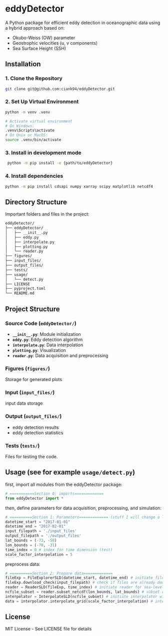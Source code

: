 # eddyDetector

A Python package for efficient eddy detection in oceanographic data using a hybrid approach based on:
- Okubo-Weiss (OW) parameter
- Geostrophic velocities (u, v components)
- Sea Surface Height (SSH)

## Installation

### 1. Clone the Repository
```bash
git clone git@github.com:ciank94/eddyDetector.git
```

### 2. Set Up Virtual Environment
```bash
python -m venv .venv

# Activate virtual environment
# On Windows:
.venv\Scripts\activate
# On Unix or MacOS:
source .venv/bin/activate
```

### 3. Install in development mode

```bash
 python -m pip install -e {path/to/eddyDetector}
```
### 4. Install dependencies

```bash
python -m pip install cdsapi numpy xarray scipy matplotlib netcdf4
```
## Directory Structure

Important folders and files in the project:

```bash
eddyDetector/
├── eddyDetector/
│   ├── __init__.py
│   ├── eddy.py
│   ├── interpolate.py
│   ├── plotting.py
│   └── reader.py
├── figures/
├── input_files/
├── output_files/
├── tests/
├── usage/
│   └── detect.py
├── LICENSE
├── pyproject.toml
└── README.md
```


## Project Structure

### Source Code (`eddyDetector/`)
- **`__init__.py`**: Module initialization
- **`eddy.py`**: Eddy detection algorithm
- **`interpolate.py`**: Data interpolation
- **`plotting.py`**: Visualization
- **`reader.py`**: Data acquisition and preprocessing

### Figures (`figures/`)
Storage for generated plots

### Input (`input_files/`)
input data storage

### Output (`output_files/`)
- eddy detection results
- eddy detection statistics

### Tests (`tests/`)
Files for testing the code.

## Usage (see for example `usage/detect.py`)

first, import all modules from the eddyDetector package:

```python
# ===========Section 0: imports=============
from eddyDetector import *
```

then, define parameters for data acquisition, preprocessing, and simulation:

```python
# ==========Section 1: Parameters============= (stuff I will change a lot, others in a ./input_files/yaml file)
datetime_start = "2017-01-01"
datetime_end = "2017-02-01"
input_filepath = './input_files'
output_filepath = './output_files'
lat_bounds = (-73, -50)
lon_bounds = (-70, -31)
time_index = 0 # index for time dimension (test)
scale_factor_interpolation = 5
```

preprocess data:

```python	
# ==========Section 2: Prepare data=============
fileExp = FileExplorerSLD(datetime_start, datetime_end) # initiate file explorer for sea-level data (SLD) input files
fileExp.download_check(input_filepath) # check if files are already downloaded
reader = ReaderSLD(fileExp, time_index) # initiate reader for sea-level data (SLD) input files at time index
ncfile_subset = reader.subset_netcdf(lon_bounds, lat_bounds) # subset data
interpolator = InterpolateSLD(ncfile_subset) # initiate interpolator with latitude and longitude meshgrid
data = interpolator.interpolate_grid(scale_factor_interpolation) # interpolate data
```

## License
MIT License - See LICENSE file for details